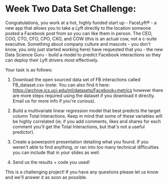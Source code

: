 # Week Two Data Set Challenge:

Congratulations, you work at a hot, highly funded start up - FaceLyft® - a new app that allows you to take a Lyft directly to the location someone posted a Facebook post from so you can like them in person. The CEO, COO, CTO, CFO, CPO, CXO, and COW (this is an actual cow, not a c-suite executive. Something about company culture and mascots - you don't know, you only just started working here) have requested that you - the new Data Science Guru - build a model to predict Facebook interactions so they can deploy their Lyft drivers most effectively.

Your task is as follows:

1) Download the open sourced data set of FB interactions called FB_dataset.csv
(note: You can also find it here:
 https://archive.ics.uci.edu/ml/datasets/Facebook+metrics however there are more steps required using the dataset if you download it directly. Email us for more info if you're curious).

2) Build a multivariate linear regression model that best predicts the target column Total Interactions. Keep in mind that some of these variables will be highly correlated (ie; if you add comments, likes and shares for each comment you'll get the Total Interactions, but that's not a useful predictor).

3) Create a powerpoint presentation detailing what you found. If you weren't able to find anything, or ran into too many technical difficulties you can include that in your slides as well.

4) Send us the results + code you used!

This is a challenging project! If you have any questions please let us know and we'll answer it as soon as possible.

